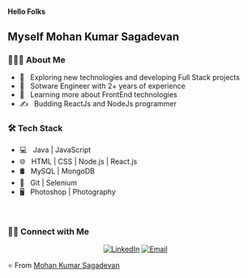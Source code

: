 <h4> Hello Folks </h4>
<h2>Myself Mohan Kumar Sagadevan</h2>

<h3> 👨🏻‍💻 About Me </h3>

- 🤔 &nbsp; Exploring new technologies and developing Full Stack projects
- 💼 &nbsp; Sotware Engineer with 2+ years of experience
- 🌱 &nbsp; Learning more about FrontEnd technologies
- ✍️ &nbsp; Budding ReactJs and NodeJs programmer

<h3>🛠 Tech Stack</h3>

- 💻 &nbsp; Java | JavaScript
- 🌐 &nbsp; HTML | CSS | Node.js | React.js
- 🛢 &nbsp; MySQL | MongoDB
- 🔧 &nbsp; Git | Selenium
- 🖥 &nbsp; Photoshop | Photography

<br/>

<h3> 🤝🏻 Connect with Me </h3>

<p align="center">
<a href="https://www.linkedin.com/in/mohan-kumar-sagadevan/"><img alt="LinkedIn" src="https://img.shields.io/badge/Mohan%20Kumar%20Sagadevan-Connect-blue?logo=linkedin"></a>
<a href="mailto:mohankumar27197@gmail.com"><img alt="Email" src="https://img.shields.io/badge/mohankumar27197%40gmail.com-Connect-red?logo=gmail"></a>
</p>

⭐️ From [Mohan Kumar Sagadevan](https://github.com/mohankumar27)
